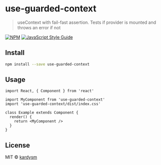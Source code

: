 # use-guarded-context

> useContext with fail-fast assertion. Tests if provider is mounted and throws an error if not

[![NPM](https://img.shields.io/npm/v/use-guarded-context.svg)](https://www.npmjs.com/package/use-guarded-context) [![JavaScript Style Guide](https://img.shields.io/badge/code_style-standard-brightgreen.svg)](https://standardjs.com)

## Install

```bash
npm install --save use-guarded-context
```

## Usage

```tsx
import React, { Component } from 'react'

import MyComponent from 'use-guarded-context'
import 'use-guarded-context/dist/index.css'

class Example extends Component {
  render() {
    return <MyComponent />
  }
}
```

## License

MIT © [kardysm](https://github.com/kardysm)
